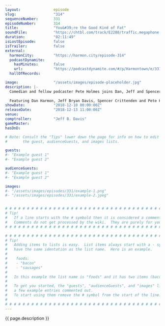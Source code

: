 ```yaml
---
layout:               episode
slug:                 "314"
sequenceNumber:       331
episodeNumber:        314
title:                "You&#39;re the Good Kind of Fat"
soundFile:            "https://chtbl.com/track/E2288/traffic.megaphone.fm/STA8064478533.mp3"
duration:             "02:11:49"
isLostEpisode:        false
isTrailer:            false
external:
  harmonCity:         "https://harmon.city/episode-314"
  podcastDynamite:
    hasMinutes:       false
    url:              "https://podcastdynamite.com/#/p/Harmontown/e/331/314"
  hallOfRecords:      

image:                "/assets/images/episode-placeholder.jpg"
description: |-
  Comedian and fellow podcaster Pete Holmes joins Dan, Jeff and Spencer to answer: What Hurts Pete Holmes?
  
  Featuring Dan Harmon, Jeff Bryan Davis, Spencer Crittenden and Pete Holmes.
showDate:             "2018-12-10 00:00:00Z"
releaseDate:          "2018-12-13 11:00:00Z"
venue:                
comptroller:          "Jeff B. Davis"
gameMaster:           
hasDnD:               

# Note: Consult the "Tips" lower down the page for info on how to edit
#       the guest, audienceGuests, and images lists.

guests:
#- "Example guest 1"
#- "Example guest 2"

audienceGuests:
#- "Example guest 1"
#- "Example guest 2"

images:
#- "/assets/images/episodes/331/example-1.png"
#- "/assets/images/episodes/331/example-2.jpeg"


# # # # # # # # # # # # # # # # # # # # # # # # # # # # # # # # # # # # # # # # # # # # #
# Tip!
#   If a line starts with the # symbold then it is considered a comment.
#   Comments do not get processed by the wiki.  They are purely for your information.
# # # # # # # # # # # # # # # # # # # # # # # # # # # # # # # # # # # # # # # # # # # # #

# # # # # # # # # # # # # # # # # # # # # # # # # # # # # # # # # # # # # # # # # # # # #
# Tip!
#   Adding items to lists is easy.  List items always start with a - symbol and have
#   have the same identation as the list name.  Here is an example.
#
#    foods:
#    - "bacon"
#    - "sausages"
#
#   In this example the list name is "foods" and it has two items (bacon, and sausages).
#
#   To get you started, the "guests", "audienceGuests", and "images" lists below have
#   a few example entries commented out.
#   To start using them remove the # symbol from the start of the line.
#
# # # # # # # # # # # # # # # # # # # # # # # # # # # # # # # # # # # # # # # # # # # # #
---
```


<!-- The episode description will be rendered here -->
{{ page.description }}

<!-- Add your content BELOW here -->
<!-- vvvvvvvvvvvvvvvvvvvvvvvvvvv -->




<!-- ^^^^^^^^^^^^^^^^^^^^^^^^^^^ -->
<!-- Add your content ABOVE here -->

<!-- The episode gallery will be rendered here -->